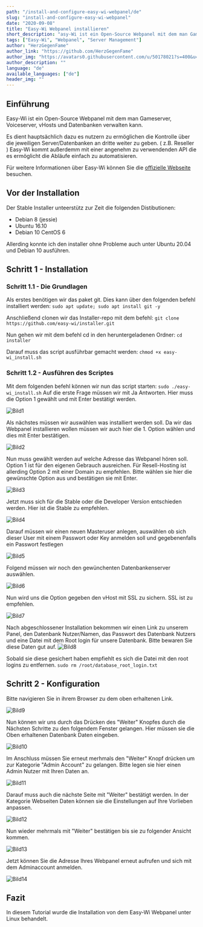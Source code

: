 ```yaml
---
path: "/install-and-configure-easy-wi-webpanel/de"
slug: "install-and-configure-easy-wi-webpanel"
date: "2020-09-08"
title: "Easy-Wi Webpanel installieren"
short_description: "asy-Wi ist ein Open-Source Webpanel mit dem man Gameserver, Voiceserver, vHosts und Datenbanken verwalten kann. "
tags: ["Easy-Wi", "Webpanel", "Server Management"]
author: "HerzGegenFame"
author_link: "https://github.com/HerzGegenFame"
author_img: "https://avatars0.githubusercontent.com/u/50178021?s=400&u=ec8ad047ac30a4b3d368df4bc81396f8ab8ccfa5&v=4"
author_description: ""
language: "de"
available_languages: ["de"]
header_img: ""
---
```



## Einführung

Easy-Wi ist ein Open-Source Webpanel mit dem man Gameserver, Voiceserver, vHosts und Datenbanken verwalten kann. 

Es dient hauptsächlich dazu es nutzern zu ermöglichen die Kontrolle über die jeweiligen Server/Datenbanken an dritte weiter zu geben. ( z.B. Reseller )
Easy-Wi kommt außerdemm mit einer angenehm zu verwendenden API die es ermöglicht die Abläufe einfach zu automatisieren. 

Für weitere Informationen über Easy-Wi können Sie die [offizielle Webseite](https://easy-wi.com/) besuchen. 

## Vor der Installation

Der Stable Installer unteerstütz zur Zeit die folgenden Distibutionen: 

* Debian 8 (jessie)
* Ubuntu 16.10 
* Debian 10 CentOS 6

Allerding konnte ich den installer ohne Probleme auch unter Ubuntu 20.04 und Debian 10 ausführen.

## Schritt 1 - Installation

### Schritt 1.1 - Die Grundlagen

Als erstes benötigen wir das paket git.
Dies kann über den folgenden befehl installiert werden:
`sudo apt update; sudo apt install git -y`


Anschließend clonen wir das Installer-repo mit dem befehl:
`git clone https://github.com/easy-wi/installer.git`

Nun gehen wir mit dem befehl cd in den heruntergeladenen Ordner:
`cd installer`

Darauf muss das script ausführbar gemacht werden:
`chmod +x easy-wi_install.sh`


### Schritt 1.2 - Ausführen des Scriptes

Mit dem folgenden befehl können wir nun das script starten:
`sudo ./easy-wi_install.sh`
Auf die erste Frage müssen wir mit Ja Antworten. Hier muss die Option 1 gewählt und mit Enter bestätigt werden.

![Bild1](https://raw.githubusercontent.com/HerzGegenFame/community-content/master/tutorials/install-and-configure-easy-wi-webpanel/install1.PNG)

Als nächstes müssen wir auswählen was installiert werden soll. Da wir das Webpanel installieren wollen müssen wir auch hier die 1. Option wählen und dies mit Enter bestätigen.

![Bild2](https://raw.githubusercontent.com/HerzGegenFame/community-content/master/tutorials/install-and-configure-easy-wi-webpanel/install2.PNG)

Nun muss gewählt werden auf welche Adresse das Webpanel hören soll. Option 1 ist für den eigenen Gebrauch ausreichen. Für Resell-Hosting ist allerding Option 2 mit einer Domain zu empfehlen. Bitte wählen sie hier die gewünschte Option aus und bestätigen sie mit Enter.

![Bild3](https://raw.githubusercontent.com/HerzGegenFame/community-content/master/tutorials/install-and-configure-easy-wi-webpanel/install3.PNG)

Jetzt muss sich für die Stable oder die Developer Version entschieden werden. Hier ist die Stable zu empfehlen.

![Bild4](https://raw.githubusercontent.com/HerzGegenFame/community-content/master/tutorials/install-and-configure-easy-wi-webpanel/install4.PNG)

Darauf müssen wir einen neuen Masteruser anlegen, auswählen ob sich dieser User mit einem Passwort oder Key anmelden soll und gegebenenfalls ein Passwort festlegen

![Bild5](https://raw.githubusercontent.com/HerzGegenFame/community-content/master/tutorials/install-and-configure-easy-wi-webpanel/install5.PNG)

Folgend müssen wir noch den gewünchenten Datenbankenserver auswählen.

![Bild6](https://raw.githubusercontent.com/HerzGegenFame/community-content/master/tutorials/install-and-configure-easy-wi-webpanel/install6.PNG)

Nun wird uns die Option gegeben den vHost mit SSL zu sichern. SSL ist zu empfehlen.

![Bild7](https://raw.githubusercontent.com/HerzGegenFame/community-content/master/tutorials/install-and-configure-easy-wi-webpanel/install7.PNG)

Nach abgeschlossener Installation bekommen wir einen Link zu unserem Panel, den Datenbank Nutzer/Namen, das Passwort des Datenbank Nutzers und eine Datei mit dem Root login für unsere Datenbank. Bitte bewaren Sie diese Daten gut auf. 
![Bild8](https://raw.githubusercontent.com/HerzGegenFame/community-content/master/tutorials/install-and-configure-easy-wi-webpanel/install8.PNG)

Sobald sie diese gesichert haben empfiehlt es sich die Datei mit den root logins zu entfernen.
`sudo rm /root/database_root_login.txt`

## Schritt 2 - Konfiguration

Bitte navigieren Sie in ihrem Browser zu dem oben erhaltenen Link.

![Bild9](https://raw.githubusercontent.com/HerzGegenFame/community-content/master/tutorials/install-and-configure-easy-wi-webpanel/conf1.PNG)

Nun können wir uns durch das Drücken des "Weiter" Knopfes durch die Nächsten Schritte zu den folgendem Fenster gelangen. 
Hier müssen sie die Oben erhaltenen Datenbank Daten eingeben.

![Bild10](https://raw.githubusercontent.com/HerzGegenFame/community-content/master/tutorials/install-and-configure-easy-wi-webpanel/conf2.PNG)

Im Anschluss müssen Sie erneut merhmals den "Weiter" Knopf drücken um zur Kategorie "Admin Account" zu gelangen.
Bitte legen sie hier einen Admin Nutzer mit Ihren Daten an.

![Bild11](https://raw.githubusercontent.com/HerzGegenFame/community-content/master/tutorials/install-and-configure-easy-wi-webpanel/conf3.PNG)

Darauf muss auch die nächste Seite mit "Weiter" bestätigt werden.
In der Kategorie Webseiten Daten können sie die Einstellungen auf Ihre Vorlieben anpassen.

![Bild12](https://raw.githubusercontent.com/HerzGegenFame/community-content/master/tutorials/install-and-configure-easy-wi-webpanel/conf4.PNG)

Nun wieder mehrmals mit "Weiter" bestätigen bis sie zu folgender Ansicht kommen.

![Bild13](https://raw.githubusercontent.com/HerzGegenFame/community-content/master/tutorials/install-and-configure-easy-wi-webpanel/conf5.PNG)

Jetzt können Sie die Adresse Ihres Webpanel erneut aufrufen und sich mit dem Adminaccount anmelden.

![Bild14](https://raw.githubusercontent.com/HerzGegenFame/community-content/master/tutorials/install-and-configure-easy-wi-webpanel/conf6.PNG)

## Fazit

In diesem Tutorial wurde die Installation von dem Easy-Wi Webpanel unter Linux behandelt.
